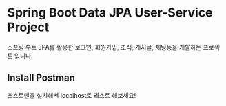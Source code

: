 # Spring Boot Data JPA User-Service Project
스프링 부트 JPA를 활용한 로그인, 회원가입, 조직, 게시글, 채팅등을 개발하는 프로젝트 입니다.


## Install Postman
포스트맨을 설치해서 localhost로 테스트 해보세요!








